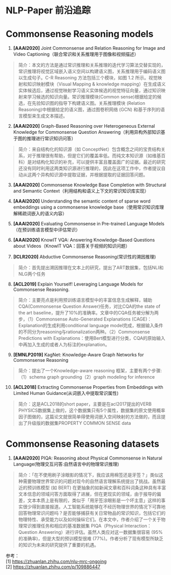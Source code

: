 # NLP-Paper 前沿追踪

# Commonsense Reasoning models
1. **[AAAI2020]** Joint Commonsense and Relation Reasoning for Image and Video Captioning（联合常识和关系推理用于图像和视频描述）
> 简介：本文的方法是通过常识推理和关系推理的迭代学习算法交替实现的，常识推理将视觉区域嵌入语义空间以构建语义图，关系推理用于编码语义图以生成句子。C-R Reasoning 方法包括三个模块，如图 1.2 所示。视觉映射和知识映射模块（Visual Mapping & knowledge mapping）在生成语义实体候选后，通过视觉映射学习语义实体候选的视觉特征向量，通过知识映射来学习候选的知识向量。常识推理模块(Common sense)根据给定的候选，在先验知识图的指导下构建语义图。关系推理模块 (Relation Reasoning)中根据给定的语义图，通过图卷积网络 (GCN) 和基于序列的语言模型来生成文本描述。

2. **[AAAI2020]** Graph-Based Reasoning over Heterogeneous External Knowledge for Commonsense Question Answering（利用异构外部知识基于图的推理进行常识知识问答）

> 简介：来自结构化的知识源（如 ConceptNet）包含概念之间的宝贵结构关系，对于推理很有帮助，但是它们的覆盖率低。而纯文本知识源（如维基百科）是对结构化知识的补充，可以提供丰富且覆盖面广的证据。最近的研究还没有同时利用这两类知识源进行推理的，因此在这项工作中，作者提议自动从这两个异构知识源中提取证据，并根据提取的证据回答问题。

3. **[AAAI2020]** Commonsense Knowledge Base Completion with Structural and Semantic Context（利用结构和语义上下文的常识知识库实现）

4. **[AAAI2020]** Understanding the semantic content of sparse word embeddings using a commonsense knowledge base（使用常识知识库理解稀疏词嵌入的语义内容）

5. **[AAAI2020]** Evaluating Commonsense in Pre-trained Language Models（在预训练语言模型中评估常识）

6. **[AAAI2020]** KnowIT VQA: Answering Knowledge-Based Questions about Videos（KnowIT VQA：回答关于视频的知识问题）

7. **[ICLR2020]** Abductive Commonsense Reasoning(常识性的溯因推理)

> 简介：首先提出溯因推理在文本上的研究，提出了ART数据集，包括NLI和NLG两个任务

8. **[ACL2019]** Explain Yourself! Leveraging Language Models for Commonsense Reasoning.

> 简介：主要亮点是利用预训练语言模型中的丰富信息生成解释，辅助CQA(Commonsense Question Answer)任务，对比CQA的the state of the art baseline，提升了10%的准确率。文章中的CQA任务被分解为两步，（1）Commonsense Auto-Generated Explanations (CAGE)：Explanation的生成利用conditional language model完成，根据输入条件的不同分为reasoning与rationalization两种。（2）Commonsense Predictions with Explanations：使用Bert模型进行分类，CQA的原始输入中再加入生成的或者人为标注的explanation。

9. **[EMNLP2019]** KagNet: Knowledge-Aware Graph Networks for Commonsense Reasoning

> 简介：提出了一个Knowledge-aware reasoning 框架，主要有两个步骤:（1）schema graph grounding（2）graph modeling for inference

10. **[ACL2018]** Extracting Commonsense Properties from Embeddings with Limited Human Guidance(从词嵌入中提取常识属性)

> 简介：这是ACL2018的short paper，主要是在acl2017提出的VERB PHYSICS数据集上做的，这个数据集只有5个属性，数据集的原文使用概率因子图做的，这篇论文就很简单得使用词嵌入空间映射的方法做的，而且提出了升级版的数据集PROPERTY COMMON SENSE data


# Commonsense Reasoning datasets

1. **[AAAI2020]** PIQA: Reasoning about Physical Commonsense in Natural Language(物理交互问答:自然语言中的物理常识推理)

> 简介：「在不使用刷子涂眼影的情况下，我应该用棉签还是牙签？」类似这种需要物理世界常识的问题对现今的自然语言理解系统提出了挑战。虽然最近的预训练模型 (如 BERT) 在更抽象的如新闻文章和百科词条这种具有丰富文本信息的领域问答方面取得了进展，但在更现实的领域，由于报导的偏差，文本本质上是有限的，类似于「用牙签涂眼影是一个坏主意」这样的事实很少得到直接报道。人工智能系统能够在不经历物理世界的情况下可靠地回答物理常识问题吗？是否能够捕获有关日常物品的常识知识，包括它们的物理特性、承受能力以及如何操纵它们。在本文中，作者介绍了一个关于物理常识推理任务和相应的基准数据集 PIQA（Physical Interaction：Question Answering）进行评估。虽然人类应对这一数据集很容易 (95% 的准确率)，但是大型的预训模型很难 (77%)。作者分析了现有模型所缺乏的知识为未来的研究提供了重要的机遇。

参考： <br/>
[1] https://zhuanlan.zhihu.com/nlu-mrc-ongoing <br/>
[2] https://zhuanlan.zhihu.com/p/109886447
